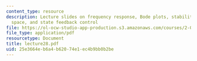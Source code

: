 ```yaml
---
content_type: resource
description: Lecture slides on frequency response, Bode plots, stability in state
  space, and state feedback control
file: https://ol-ocw-studio-app-production.s3.amazonaws.com/courses/2-004-systems-modeling-and-control-ii-fall-2007/25e3664eb6a4b62074e1ec4b9bb0b2be_lecture28.pdf
file_type: application/pdf
resourcetype: Document
title: lecture28.pdf
uid: 25e3664e-b6a4-b620-74e1-ec4b9bb0b2be
---
```

